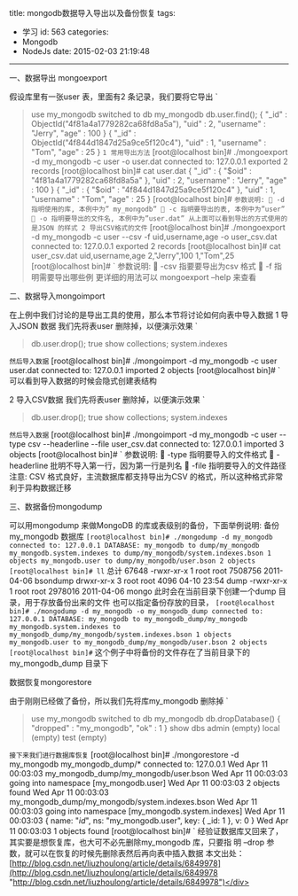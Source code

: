 title: mongodb数据导入导出以及备份恢复
tags:
  - 学习
id: 563
categories:
  - Mongodb
  - NodeJs
date: 2015-02-03 21:19:48
---

<div style="font-size:14px;">
一、数据导出 mongoexport

假设库里有一张user 表，里面有2 条记录，我们要将它导出
`
> use my_mongodb
switched to db my_mongodb
> db.user.find();
{ "_id" : ObjectId("4f81a4a1779282ca68fd8a5a"), "uid" : 2, "username" : "Jerry", "age" : 100 }
{ "_id" : ObjectId("4f844d1847d25a9ce5f120c4"), "uid" : 1, "username" : "Tom", "age" : 25 }
>`
1 常用导出方法
`
[root@localhost bin]# ./mongoexport -d my_mongodb -c user -o user.dat
connected to: 127.0.0.1
exported 2 records
[root@localhost bin]# cat user.dat
{ "_id" : { "$oid" : "4f81a4a1779282ca68fd8a5a" }, "uid" : 2, "username" : "Jerry", "age" : 100 }
{ "_id" : { "$oid" : "4f844d1847d25a9ce5f120c4" }, "uid" : 1, "username" : "Tom", "age" : 25 }
[root@localhost bin]#
`
参数说明:
 -d 指明使用的库, 本例中为” my_mongodb”
 -c 指明要导出的表, 本例中为”user”
 -o 指明要导出的文件名, 本例中为”user.dat”
从上面可以看到导出的方式使用的是JSON 的样式
2 导出CSV格式的文件
`
[root@localhost bin]# ./mongoexport -d my_mongodb -c user --csv -f uid,username,age -o
user_csv.dat
connected to: 127.0.0.1
exported 2 records
[root@localhost bin]# cat user_csv.dat
uid,username,age
2,"Jerry",100
1,"Tom",25
[root@localhost bin]#
`
参数说明:
 -csv 指要要导出为csv 格式
 -f 指明需要导出哪些例
更详细的用法可以 mongoexport –help 来查看

二、数据导入mongoimport

在上例中我们讨论的是导出工具的使用，那么本节将讨论如何向表中导入数据
1 导入JSON 数据
我们先将表user 删除掉，以便演示效果
`
> db.user.drop();
true
> show collections;
system.indexes
>
`
然后导入数据
`
[root@localhost bin]# ./mongoimport -d my_mongodb -c user user.dat
connected to: 127.0.0.1
imported 2 objects
[root@localhost bin]#
`
可以看到导入数据的时候会隐式创建表结构

2 导入CSV数据
我们先将表user 删除掉，以便演示效果
`
> db.user.drop();
true
> show collections;
system.indexes
>
`
然后导入数据
`
[root@localhost bin]# ./mongoimport -d my_mongodb -c user --type csv --headerline --file
user_csv.dat
connected to: 127.0.0.1
imported 3 objects
[root@localhost bin]#
`
参数说明:
 -type 指明要导入的文件格式
 -headerline 批明不导入第一行，因为第一行是列名
 -file 指明要导入的文件路径
注意:
CSV 格式良好，主流数据库都支持导出为CSV 的格式，所以这种格式非常利于异构数据迁移

三、数据备份mongodump

可以用mongodump 来做MongoDB 的库或表级别的备份，下面举例说明:
备份my_mongodb 数据库
`
[root@localhost bin]# ./mongodump -d my_mongodb
connected to: 127.0.0.1
DATABASE: my_mongodb to dump/my_mongodb
my_mongodb.system.indexes to dump/my_mongodb/system.indexes.bson
1 objects
my_mongodb.user to dump/my_mongodb/user.bson
2 objects
[root@localhost bin]# ll
`
总计 67648
-rwxr-xr-x 1 root root 7508756 2011-04-06 bsondump
drwxr-xr-x 3 root root 4096 04-10 23:54 dump
-rwxr-xr-x 1 root root 2978016 2011-04-06 mongo
此时会在当前目录下创建一个dump 目录，用于存放备份出来的文件
也可以指定备份存放的目录，
`
[root@localhost bin]# ./mongodump -d my_mongodb -o my_mongodb_dump
connected to: 127.0.0.1
DATABASE: my_mongodb to my_mongodb_dump/my_mongodb
my_mongodb.system.indexes to
my_mongodb_dump/my_mongodb/system.indexes.bson
1 objects
my_mongodb.user to my_mongodb_dump/my_mongodb/user.bson
2 objects
[root@localhost bin]#
`
这个例子中将备份的文件存在了当前目录下的my_mongodb_dump 目录下

数据恢复mongorestore

由于刚刚已经做了备份，所以我们先将库my_mongodb 删除掉
`
> use my_mongodb
switched to db my_mongodb
> db.dropDatabase()
{ "dropped" : "my_mongodb", "ok" : 1 }
> show dbs
admin (empty)
local (empty)
test (empty)
>
`
接下来我们进行数据库恢复
`
[root@localhost bin]# ./mongorestore -d my_mongodb my_mongodb_dump/*
connected to: 127.0.0.1
Wed Apr 11 00:03:03 my_mongodb_dump/my_mongodb/user.bson
Wed Apr 11 00:03:03 going into namespace [my_mongodb.user]
Wed Apr 11 00:03:03 2 objects found
Wed Apr 11 00:03:03 my_mongodb_dump/my_mongodb/system.indexes.bson
Wed Apr 11 00:03:03 going into namespace [my_mongodb.system.indexes]
Wed Apr 11 00:03:03 { name: "_id_", ns: "my_mongodb.user", key: { _id: 1 }, v: 0 }
Wed Apr 11 00:03:03 1 objects found
[root@localhost bin]#
`
经验证数据库又回来了，其实要是想恢复库，也大可不必先删除my_mongodb 库，只要指
明 –drop 参数，就可以在恢复的时候先删除表然后再向表中插入数据
本文出处：[http://blog.csdn.net/liuzhoulong/article/details/6849978](http://blog.csdn.net/liuzhoulong/article/details/6849978 "http://blog.csdn.net/liuzhoulong/article/details/6849978")</div>